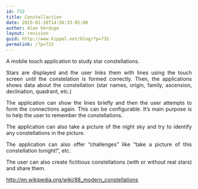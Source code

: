```yaml
---
id: 732
title: Constellaction
date: 2015-01-28T14:50:33-05:00
author: Alan Verdugo
layout: revision
guid: http://www.kippel.net/blog/?p=732
permalink: /?p=732
---
```

<p style="text-align: justify;">
  A mobile touch application to study star constellations.
</p>

<p style="text-align: justify;">
  Stars are displayed and the user links them with lines using the touch screen until the constelation is formed correctly. Then, the applications shows data about the constellation (star names, origin, family, ascension, declination, quadrant, etc.)
</p>

<p style="text-align: justify;">
  The application can show the lines briefly and then the user attempts to form the connections again. This can be configurable. It&#8217;s main purpose is to help the user to remember the constellations.
</p>

<p style="text-align: justify;">
  The application can also take a picture of the night sky and try to identify any constellations in the picture.
</p>

<p style="text-align: justify;">
  The application can also offer &#8220;challenges&#8221; like &#8220;take a picture of this constellation tonight!&#8221;, etc.
</p>

<p style="text-align: justify;">
  The user can also create fictitious constellations (with or without real stars) and share them.
</p>

<p style="text-align: justify;">
  <a href="http://en.wikipedia.org/wiki/88_modern_constellations" target="_blank">http://en.wikipedia.org/wiki/88_modern_constellations</a>
</p>